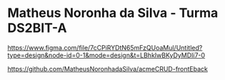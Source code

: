 # Matheus Noronha da Silva - Turma DS2BIT-A

https://www.figma.com/file/7cCPiRYDtN65mFzQUoaMul/Untitled?type=design&node-id=0-1&mode=design&t=LBhkIwBKyDyMDIi7-0

https://github.com/MatheusNoronhadaSilva/acmeCRUD-frontEback
